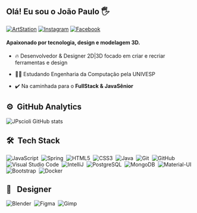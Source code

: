 ## Olá! Eu sou o João Paulo 🖐️

[![ArtStation](https://img.shields.io/website?label=ArtStation.com&style=for-the-badge&url=https://www.artstation.com/greatdesignersoftware/)](https://www.artstation.com/greatdesignersoftware/)
[![Instagram](https://img.shields.io/badge/Instagram-E4405F?style=for-the-badge&logo=instagram&logoColor=white)](https://www.instagram.com/greatdesignersoftware)
[![Facebook](https://img.shields.io/badge/Facebook-1877F2?style=for-the-badge&logo=facebook&logoColor=white)](https://www.facebook.com/GreatDesignerSoftware)

#### Apaixonado por tecnologia, design e modelagem 3D.

- 🔥 Desenvolvedor & Designer 2D|3D focado em criar e recriar ferramentas e design 

- 🧑‍💻 Estudando Engenharia da Computação pela UNIVESP

- ✔️ Na caminhada para o **FullStack & JavaSênior**


## ⚙️ &nbsp;GitHub Analytics
![JPscioli GitHub stats](https://github-readme-stats.vercel.app/api?username=JPscioli&show_icons=true&theme=gruvbox&count_private=true)

## 🛠 &nbsp;Tech Stack
![JavaScript](https://img.shields.io/badge/JavaScript-323330?style=for-the-badge&logo=javascript&logoColor=F7DF1E)&nbsp;
![Spring](https://img.shields.io/badge/Spring-6DB33F?style=for-the-badge&logo=spring&logoColor=white)&nbsp;
![HTML5](https://img.shields.io/badge/HTML5-E34F26?style=for-the-badge&logo=html5&logoColor=white)&nbsp;
![CSS3](https://img.shields.io/badge/CSS3-1572B6?style=for-the-badge&logo=css3&logoColor=white)&nbsp;
![Java](https://img.shields.io/badge/Java-ED8B00?style=for-the-badge&logo=java&logoColor=white)&nbsp;
![Git](https://img.shields.io/badge/GIT-E44C30?style=for-the-badge&logo=git&logoColor=white)&nbsp;
![GitHub](https://img.shields.io/badge/GitHub-100000?style=for-the-badge&logo=github&logoColor=white)&nbsp;
![Visual Studio Code](https://img.shields.io/badge/Visual_Studio-5C2D91?style=for-the-badge&logo=visual%20studio&logoColor=whit)&nbsp;
![IntelliJ](https://img.shields.io/badge/WebStorm-000000?style=for-the-badge&logo=WebStorm&logoColor=white)&nbsp;
![PostgreSQL](https://img.shields.io/badge/PostgreSQL-316192?style=for-the-badge&logo=postgresql&logoColor=white)&nbsp;
![MongoDB](https://img.shields.io/badge/MongoDB-4EA94B?style=for-the-badge&logo=mongodb&logoColor=white)&nbsp;
![Material-UI](https://img.shields.io/badge/Material--UI-0081CB?style=for-the-badge&logo=material-ui&logoColor=white)&nbsp;
![Bootstrap](https://img.shields.io/badge/Bootstrap-563D7C?style=for-the-badge&logo=bootstrap&logoColor=white)&nbsp;
![Docker](https://img.shields.io/badge/Docker-2CA5E0?style=for-the-badge&logo=docker&logoColor=white)&nbsp;

## 🎨 &nbsp; Designer
![Blender](https://img.shields.io/badge/blender-%23F5792A.svg?style=for-the-badge&logo=blender&logoColor=white)&nbsp;
![Figma](https://img.shields.io/badge/Figma-F24E1E?style=for-the-badge&logo=figma&logoColor=white)&nbsp;
![Gimp](https://img.shields.io/badge/gimp-5C5543?style=for-the-badge&logo=gimp&logoColor=white)&nbsp;
